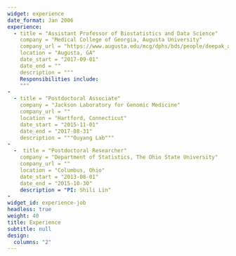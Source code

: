 ```yaml
---
widget: experience
date_format: Jan 2006
experience:
  - title = "Assistant Professor of Biostatistics and Data Science"
    company = "Medical College of Georgia, Augusta University"
    company_url = "https://www.augusta.edu/mcg/dphs/bds/people/deepak_ayyala.php"
    location = "Augusta, GA"
    date_start = "2017-09-01"
    date_end = ""
    description = """
    Responsibilities include:
    """
-
  - title = "Postdoctoral Associate"
    company = "Jackson Laboratory for Genomic Medicine"
    company_url = ""
    location = "Hartford, Connecticut"
    date_start = "2015-11-01"
    date_end = "2017-08-31"
    description = """Ouyang Lab"""
-
  -  title = "Postdoctoral Researcher"
    company = "Department of Statistics, The Ohio State University"
    company_url = ""
    location = "Columbus, Ohio"
    date_start = "2013-08-01"
    date_end = "2015-10-30"
    description = "PI: Shili Lin"
-    
widget_id: experience-job
headless: true
weight: 40
title: Experience
subtitle: null
design:
  columns: "2"
---
```

